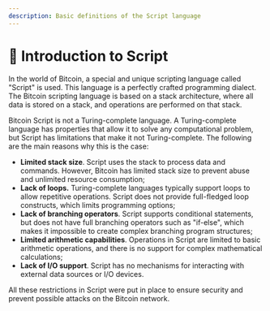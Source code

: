```yaml
---
description: Basic definitions of the Script language
---
```


# 📘 Introduction to Script

In the world of Bitcoin, a special and unique scripting language called "Script" is used. This language is a perfectly crafted programming dialect. The Bitcoin scripting language is based on a stack architecture, where all data is stored on a stack, and operations are performed on that stack.

Bitcoin Script is not a Turing-complete language. A Turing-complete language has properties that allow it to solve any computational problem, but Script has limitations that make it not Turing-complete. The following are the main reasons why this is the case:

* **Limited stack size**. Script uses the stack to process data and commands. However, Bitcoin has limited stack size to prevent abuse and unlimited resource consumption;
* **Lack of loops.** Turing-complete languages typically support loops to allow repetitive operations. Script does not provide full-fledged loop constructs, which limits programming options;
* **Lack of branching operators**. Script supports conditional statements, but does not have full branching operators such as "if-else", which makes it impossible to create complex branching program structures;
* **Limited arithmetic capabilities**. Operations in Script are limited to basic arithmetic operations, and there is no support for complex mathematical calculations;
* **Lack of I/O support**. Script has no mechanisms for interacting with external data sources or I/O devices.

All these restrictions in Script were put in place to ensure security and prevent possible attacks on the Bitcoin network.
